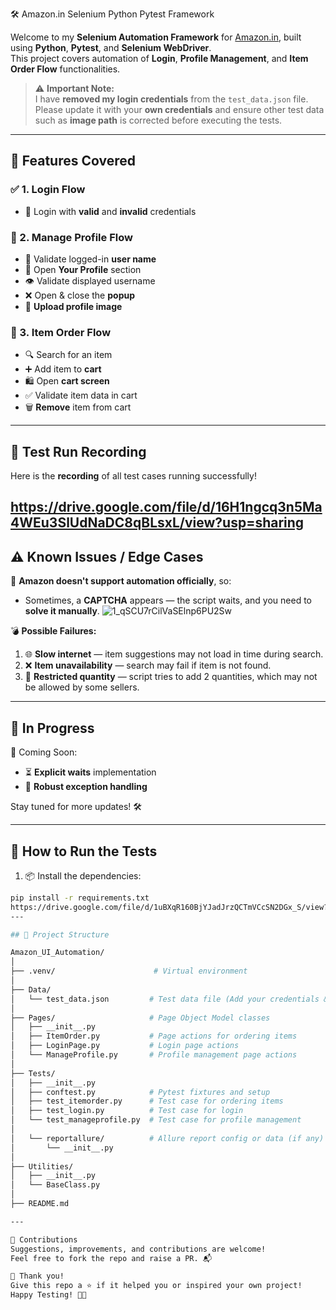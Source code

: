 🛠️ Amazon.in Selenium Python Pytest Framework

Welcome to my **Selenium Automation Framework** for [Amazon.in](https://www.amazon.in), built using **Python**, **Pytest**, and **Selenium WebDriver**.  
This project covers automation of **Login**, **Profile Management**, and **Item Order Flow** functionalities.

> ⚠️ **Important Note:**  
> I have **removed my login credentials** from the `test_data.json` file.  
> Please update it with your **own credentials** and ensure other test data such as **image path** is corrected before executing the tests.

---

## 📌 Features Covered

### ✅ 1. Login Flow
- 🔐 Login with **valid** and **invalid** credentials

### 👤 2. Manage Profile Flow
- 🔎 Validate logged-in **user name**
- 📄 Open **Your Profile** section
- 👁️ Validate displayed username
- ❌ Open & close the **popup**
- 📸 **Upload profile image**

### 🛒 3. Item Order Flow
- 🔍 Search for an item
- ➕ Add item to **cart**
- 🛍️ Open **cart screen**
- ✅ Validate item data in cart
- 🗑️ **Remove** item from cart

---

## 🎥 Test Run Recording

Here is the **recording** of all test cases running successfully!  

https://drive.google.com/file/d/16H1ngcq3n5Ma4WEu3SlUdNaDC8qBLsxL/view?usp=sharing
---

## ⚠️ Known Issues / Edge Cases

🛑 **Amazon doesn't support automation officially**, so:
- Sometimes, a **CAPTCHA** appears — the script waits, and you need to **solve it manually**.
  ![1_qSCU7rCilVaSElnp6PU2Sw](https://github.com/user-attachments/assets/13fefbaf-b2f4-4884-8f01-ceecd0d6b493)


💣 **Possible Failures:**
1. 🌐 **Slow internet** — item suggestions may not load in time during search.
2. ❌ **Item unavailability** — search may fail if item is not found.
3. 🚫 **Restricted quantity** — script tries to add 2 quantities, which may not be allowed by some sellers.

---

## 🚧 In Progress

🚀 Coming Soon:
- ⏳ **Explicit waits** implementation
- 🧯 **Robust exception handling**

Stay tuned for more updates! 🛠️

---

## 🧪 How to Run the Tests

1. 📦 Install the dependencies:
```bash
pip install -r requirements.txt
https://drive.google.com/file/d/1uBXqR160BjYJadJrzQCTmVCcSN2DGx_S/view?usp=sharing
---

## 🧪 Project Structure

Amazon_UI_Automation/
│
├── .venv/                      # Virtual environment
│
├── Data/
│   └── test_data.json         # Test data file (Add your credentials & paths here)
│
├── Pages/                     # Page Object Model classes
│   ├── __init__.py
│   ├── ItemOrder.py           # Page actions for ordering items
│   ├── LoginPage.py           # Login page actions
│   └── ManageProfile.py       # Profile management page actions
│
├── Tests/
│   ├── __init__.py
│   ├── conftest.py            # Pytest fixtures and setup
│   ├── test_itemorder.py      # Test case for ordering items
│   ├── test_login.py          # Test case for login
│   └── test_manageprofile.py  # Test case for profile management
│
│   └── reportallure/          # Allure report config or data (if any)
│       └── __init__.py
│
├── Utilities/
│   ├── __init__.py
│   └── BaseClass.py
│
├── README.md

---

🤝 Contributions
Suggestions, improvements, and contributions are welcome!
Feel free to fork the repo and raise a PR. 📬

🧡 Thank you!
Give this repo a ⭐ if it helped you or inspired your own project!
Happy Testing! 🧪✨
